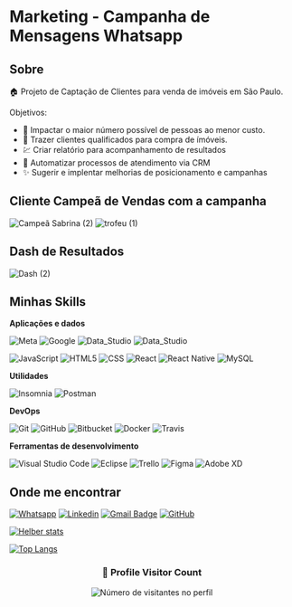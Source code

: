 # Marketing - Campanha de Mensagens Whatsapp

## Sobre

🏠 Projeto de Captação de Clientes para venda de imóveis em São Paulo.

Objetivos:

- 🚀 Impactar o maior número possível de pessoas ao menor custo.
- 🤔 Trazer clientes qualificados para compra de ímóveis.
- 💹 Criar relatório para acompanhamento de resultados
- 🤖 Automatizar processos de atendimento via CRM
- ✨ Sugerir e implentar melhorias de posicionamento e campanhas
  
 ## Cliente Campeã de Vendas com a campanha
 
![Campeã Sabrina (2)](https://github.com/helbercandido/MarketingWhatsapp/assets/157776375/95a8cbbf-59dd-419a-b7b6-50cf52970b7a)
![trofeu (1)](https://github.com/helbercandido/MarketingWhatsapp/assets/157776375/1c217b9f-fbc2-42e0-8b34-d499206f9b5e)

## Dash de Resultados

![Dash (2)](https://github.com/helbercandido/MarketingWhatsapp/assets/157776375/0583e0e1-ba9d-4dcf-b6d4-b9aff031a8be)

## Minhas Skills

**Aplicações e dados**
<!--
![C++](https://img.shields.io/badge/-C++-333333?style=flat&logo=C%2B%2B&logoColor=00599C)
![Flutter](https://img.shields.io/badge/-Flutter-333333?style=flat&logo=Flutter)
![Jest](https://img.shields.io/badge/-Jest-333333?style=flat&logo=jest)-->

![Meta](https://img.shields.io/badge/Meta-blue)
![Google](https://img.shields.io/badge/Google-red)
![Data_Studio](https://img.shields.io/badge/Data_Studio-Green)
![Data_Studio](https://img.shields.io/badge/CRM-violet)

![JavaScript](https://img.shields.io/badge/-JavaScript-333333?style=flat&logo=javascript)
![HTML5](https://img.shields.io/badge/-HTML5-333333?style=flat&logo=HTML5)
![CSS](https://img.shields.io/badge/-CSS-333333?style=flat&logo=CSS3&logoColor=1572B6)
![React](https://img.shields.io/badge/-React-333333?style=flat&logo=react)
![React Native](https://img.shields.io/badge/-React%20Native-333333?style=flat&logo=react)
![MySQL](https://img.shields.io/badge/-MySQL-333333?style=flat&logo=mysql)

**Utilidades**

![Insomnia](https://img.shields.io/badge/-Insomnia-333333?style=flat&logo=insomnia)
![Postman](https://img.shields.io/badge/-Postman-333333?style=flat&logo=postman)

**DevOps**

![Git](https://img.shields.io/badge/-Git-333333?style=flat&logo=git)
![GitHub](https://img.shields.io/badge/-GitHub-333333?style=flat&logo=github)
![Bitbucket](https://img.shields.io/badge/-Bitbucket-333333?style=flat&logo=bitbucket)
![Docker](https://img.shields.io/badge/-Docker-333333?style=flat&logo=docker)
![Travis](https://img.shields.io/badge/-Travis-333333?style=flat&logo=travis)

**Ferramentas de desenvolvimento**

![Visual Studio Code](https://img.shields.io/badge/-Visual%20Studio%20Code-333333?style=flat&logo=visual-studio-code&logoColor=007ACC)
![Eclipse](https://img.shields.io/badge/-Eclipse-333333?style=flat&logo=eclipse-ide&logoColor=2C2255)
![Trello](https://img.shields.io/badge/-Trello-333333?style=flat&logo=trello&logoColor=007ACC)
![Figma](https://img.shields.io/badge/-Figma-333333?style=flat&logo=figma&logoColor=007ACC)
![Adobe XD](https://img.shields.io/badge/-Adobe%20XD-333333?style=flat&logo=adobe-xd&logoColor=007ACC)

<!--
<img src= "https://img.shields.io/badge/HTML5-E34F26?style=for-the-badge&logo=html5&logoColor=white" alt = "html-logo"/>

<img src= "https://img.shields.io/badge/CSS3-1572B6?style=for-the-badge&logo=css3&logoColor=white" alt = "css-logo"/>

<img src= "https://img.shields.io/badge/JavaScript-F7DF1E?style=for-the-badge&logo=javascript&logoColor=black" alt = "java-logo"/>

<img src= "https://img.shields.io/badge/React-20232A?style=for-the-badge&logo=react&logoColor=61DAFB" alt = "react-logo"/>
-->

## Onde me encontrar

[![Whatsapp](https://img.shields.io/badge/-Helber-teal?style=flat-square&logo=Whatsapp&logoColor=white&link=https://wa.me/5511980140310)](https://wa.me/5511980140310)
[![Linkedin](https://img.shields.io/badge/-helbercandido-blue?style=flat-square&logo=Linkedin&logoColor=white&link=https://www.linkedin.com/in/helbercandido)](https://www.linkedin.com/in/helbercandido)
[![Gmail Badge](https://img.shields.io/badge/-helber.santos@gmail.com-006bed?style=flat-square&logo=Gmail&logoColor=white&link=mailto:SEU-EMAIL)](mailto:helber.santos@gmail.com)
[![GitHub](https://img.shields.io/github/followers/iuricode?label=follow&style=social)](https://github.com/helbercandido)

<!--
<h1>Connect With me:</h3>
<p>
<a href="https://wa.me/5511980140310">
<img align="left" alt="ícone whatsapp" width="22px" src="https://img.shields.io/badge/Whatsapp-Teal">
</a>

<a href="https://www.instagram.com/euhelbercandido">
  <img align="left" alt="ícone do istagram" width="22px" src="https://cdn.jsdelivr.net/npm/simple-icons@v3/icons/instagram.svg">
</a>
<a href="https://www.linkedin.com/in/helbercandido">
  <img align="left" alt="ícone linkedim" width="22px" src="https://cdn.jsdelivr.net/npm/simple-icons@3.13.0/icons/linkedin.svg">
  </a>
</p>
-->

<p align="left">

<!--
Languages and Tools:  
</p>
<code> <img height="20" src="https://cdn-icons-png.flaticon.com/512/1199/1199124.png"data-png="https://cdn-icons-png.flaticon.com/512/1199/1199124.png"> </code>
<code> <img height="20" src="https://cdn-icons-png.flaticon.com/512/8744/8744719.png"> </code>
<code> <img height="20" src="https://cdn-icons-png.flaticon.com/512/5968/5968267.png"> </code>
-->

[![Helber stats](https://github-readme-stats.vercel.app/api?username=helbercandido)](https://github.com/anuraghazra/github-readme-stats)

[![Top Langs](https://github-readme-stats.vercel.app/api/top-langs/?username=helbercandido)](https://github.com/anuraghazra/github-readme-stats)


<div align="center">
  <h3><b>📍 Profile Visitor Count</b></h3>
</div>

<p align="center">
  <img
    src="https://profile-counter.glitch.me/helbercandido/count.svg"
    alt="Número de visitantes no perfil"
  />
</p>


<!--
**helbercandido/helbercandido** is a ✨ _special_ ✨ repository because its `README.md` (this file) appears on your GitHub profile.

Here are some ideas to get you started:

- 🔭 I’m currently working on Marketing
- 🌱 I’m currently learning HTML, CSS, JavaScript, Node
- 👯 I’m looking to collaborate on ...
- 🤔 I’m looking for help with ...
- 💬 Ask me about anything here
- 📫 How to reach me: ...
- 😄 Pronouns: ...
- ⚡ Fun fact: ...
-->


